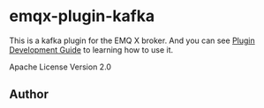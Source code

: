 emqx-plugin-kafka
====================

This is a kafka plugin for the EMQ X broker. And you can see [Plugin Development Guide](https://docs.emqx.io/en/broker/v4.3/advanced/plugins.html#plugin-development) to learning how to use it.

Apache License Version 2.0

Author
------

